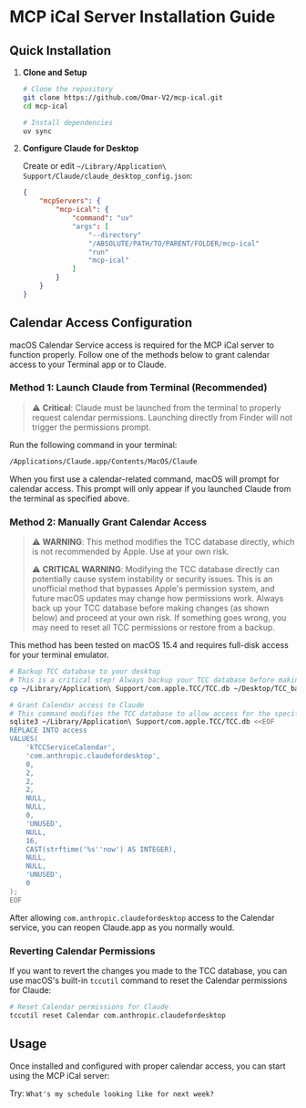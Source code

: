 # MCP iCal Server Installation Guide

## Quick Installation

1. **Clone and Setup**

    ```bash
    # Clone the repository
    git clone https://github.com/Omar-V2/mcp-ical.git
    cd mcp-ical

    # Install dependencies
    uv sync
    ```

2. **Configure Claude for Desktop**

    Create or edit `~/Library/Application\ Support/Claude/claude_desktop_config.json`:

    ```json
    {
        "mcpServers": {
            "mcp-ical": {
                "command": "uv"
                "args": [
                    "--directory"
                    "/ABSOLUTE/PATH/TO/PARENT/FOLDER/mcp-ical"
                    "run"
                    "mcp-ical"
                ]
            }
        }
    }
    ```

## Calendar Access Configuration

macOS Calendar Service access is required for the MCP iCal server to function properly. Follow one of the methods below to grant calendar access to your Terminal app or to Claude.

### Method 1: Launch Claude from Terminal (Recommended)

> ⚠️ **Critical**: Claude must be launched from the terminal to properly request calendar permissions. Launching directly from Finder will not trigger the permissions prompt.

Run the following command in your terminal:

```bash
/Applications/Claude.app/Contents/MacOS/Claude
```

When you first use a calendar-related command, macOS will prompt for calendar access. This prompt will only appear if you launched Claude from the terminal as specified above.

### Method 2: Manually Grant Calendar Access

> ⚠️ **WARNING**: This method modifies the TCC database directly, which is not recommended by Apple. Use at your own risk.
>
> ⚠️ **CRITICAL WARNING**: Modifying the TCC database directly can potentially cause system instability or security issues. This is an unofficial method that bypasses Apple's permission system, and future macOS updates may change how permissions work. Always back up your TCC database before making changes (as shown below) and proceed at your own risk. If something goes wrong, you may need to reset all TCC permissions or restore from a backup.

This method has been tested on macOS 15.4 and requires full-disk access for your terminal emulator.

```bash
# Backup TCC database to your desktop
# This is a critical step! Always backup your TCC database before making changes.
cp ~/Library/Application\ Support/com.apple.TCC/TCC.db ~/Desktop/TCC_backup.db

# Grant Calendar access to Claude
# This command modifies the TCC database to allow access for the specified bundle identifier.
sqlite3 ~/Library/Application\ Support/com.apple.TCC/TCC.db <<EOF
REPLACE INTO access
VALUES(
    'kTCCServiceCalendar',
    'com.anthropic.claudefordesktop',
    0,
    2,
    2,
    2,
    NULL,
    NULL,
    0,
    'UNUSED',
    NULL,
    16,
    CAST(strftime('%s''now') AS INTEGER),
    NULL,
    NULL,
    'UNUSED',
    0
);
EOF
```

After allowing `com.anthropic.claudefordesktop` access to the Calendar service, you can reopen Claude.app as you normally would.

### Reverting Calendar Permissions

If you want to revert the changes you made to the TCC database, you can use macOS's built-in `tccutil` command to reset the Calendar permissions for Claude:

```bash
# Reset Calendar permissions for Claude
tccutil reset Calendar com.anthropic.claudefordesktop
```

## Usage

Once installed and configured with proper calendar access, you can start using the MCP iCal server:

Try: `What's my schedule looking like for next week?`
